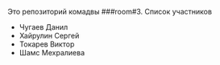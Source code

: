 Это репозиторий комадвы ###room#3. 
Список участников
   - Чугаев Данил
   - Хайрулин Сергей
   - Токарев Виктор
   - Шамс Мехралиева 
